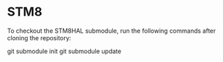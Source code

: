 # STM8

To checkout the STM8HAL submodule, run the following commands after cloning the repository:

  git submodule init
  git submodule update

